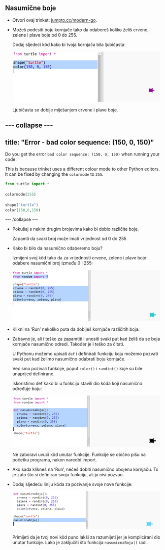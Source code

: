 ## Nasumične boje

+ Otvori ovaj trinket: <a href="http://jumpto.cc/modern-go" target="_blank">jumpto.cc/modern-go</a>.

+ Možeš podesiti boju kornjače tako da odabereš koliko želiš crvene, zelene i plave boje od 0 do 255.
    
    Dodaj sljedeći kôd kako bi tvoja kornjača bila ljubičasta:
    
    ![screenshot](images/modern-purple.png)
    
    Ljubičasta se dobije miješanjem crvene i plave boje.

## \--- collapse \---

## title: "Error - bad color sequence: (150, 0, 150)"

Do you get the error `bad color sequence: (150, 0, 150)` when running your code.

This is because trinket uses a different colour mode to other Python editors. It can be fixed by changing the `colormode` to `255`.

```python
from turtle import *

colormode(255)

shape("turtle")
color(150,0,150)
```

\--- /collapse \---

+ Pokušaj s nekim drugim brojevima kako bi dobio različite boje.
    
    Zapamti da svaki broj može imati vrijednost od 0 do 255.

+ Kako bi bilo da nasumično odaberemo boju?
    
    Izmijeni svoj kôd tako da za vrijednosti crvene, zelene i plave boje odabere nasumični broj između 0 i 255:
    
    ![screenshot](images/modern-random-colour.png)

+ Klikni na ‘Run’ nekoliko puta da dobiješ kornjače različitih boja.

+ Zabavno je, ali i teško za zapamtiti i unositi svaki put kad želiš da se boja kornjače nasumično odredi. Također je i teško za čitati.
    
    U Pythonu možemo upisati `def` i definirati funkciju koju možemo pozvati svaki put kad želimo nasumično odabrati boju kornjače.
    
    Već smo pozivali funkcije, poput `color()` i `randint()` koje su bile unaprijed definirane.
    
    Iskoristimo def kako bi u funkciju stavili dio kôda koji nasumično određuje boju:
    
    ![screenshot](images/modern-colour-function.png)
    
    Ne zaboravi uvući kôd unutar funkcije. Funkcije se obično pišu na početku programa, nakon naredbi import.

+ Ako sada klikneš na ‘Run’, nećeš dobiti nasumično obojenu kornjaču. To je zato što si definirao svoju funkciju, ali ju nisi pozvao.

+ Dodaj sljedeću liniju kôda za pozivanje svoje nove funkcije:
    
    ![screenshot](images/modern-call-colour.png)
    
    Primijeti da je tvoj novi kôd puno lakši za razumijeti jer je komplicirani dio unutar funkcije. Lako je zaključiti što funkcija `nasumicnaBoja()` radi.